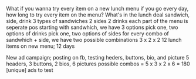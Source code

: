 What if you wanna try every item on a new lunch menu
if you go every day, how long to try every item on the menu?
What's in the lunch deal
	sandwich, side, drink
		3 types of sandwiches
		2 sides
		2 drinks
	each part of the menu is seperate pos
		starting with sandwhich, we have 3 options
		pick one, two options of drinks
		pick one, two options of sides
			for every combo of sandwhich + side, we have two possible combinations
			3 x 2 x 2
			12 lunch items on new menu; 12 days

New ad campaign; posting on fb, testing heders, buttons, bio, and picture
5 headers, 3 buttons, 2 bios, 6 pictures
possible combos = 5 x 3 x 2 x 6 = 180 [unique] ads to test